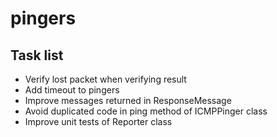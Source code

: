 # pingers

## Task list

* Verify lost packet when verifying result
* Add timeout to pingers
* Improve messages returned in ResponseMessage
* Avoid duplicated code in ping method of ICMPPinger class
* Improve unit tests of Reporter class
